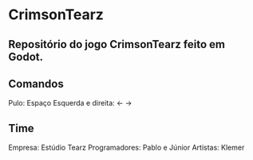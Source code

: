 # CrimsonTearz
Repositório do jogo CrimsonTearz feito em Godot.
---
## Comandos
Pulo: Espaço
Esquerda e direita: <- ->

## Time

Empresa: Estúdio Tearz
Programadores: Pablo e Júnior
Artistas: Klemer
